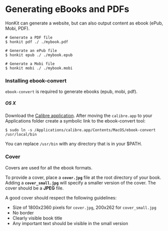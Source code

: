 # Generating eBooks and PDFs

HonKit can generate a website, but can also output content as ebook (ePub, Mobi, PDF).

```
# Generate a PDF file
$ honkit pdf ./ ./mybook.pdf

# Generate an ePub file
$ honkit epub ./ ./mybook.epub

# Generate a Mobi file
$ honkit mobi ./ ./mybook.mobi
```

### Installing ebook-convert

`ebook-convert` is required to generate ebooks (epub, mobi, pdf).

##### OS X

Download the [Calibre application](https://calibre-ebook.com/download). After moving the `calibre.app` to your Applications folder create a symbolic link to the ebook-convert tool:

```
$ sudo ln -s /Applications/calibre.app/Contents/MacOS/ebook-convert /usr/local/bin
```

You can replace `/usr/bin` with any directory that is in your $PATH.

### Cover

Covers are used for all the ebook formats.

To provide a cover, place a **`cover.jpg`** file at the root directory of your book. Adding a **`cover_small.jpg`** will specify a smaller version of the cover. The cover should be a **JPEG** file.

A good cover should respect the following guidelines:

* Size of 1800x2360 pixels for `cover.jpg`, 200x262 for `cover_small.jpg`
* No border
* Clearly visible book title
* Any important text should be visible in the small version
